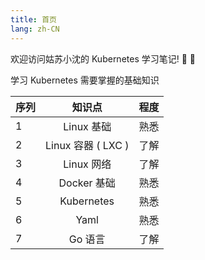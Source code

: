 ```yaml
---
title: 首页
lang: zh-CN
---
```


欢迎访问姑苏小沈的 Kubernetes 学习笔记! :tada: :100:

学习 Kubernetes 需要掌握的基础知识

| 序列        | 知识点           | 程度  |
| ------------- |:-------------:| -----:|
| 1 | Linux 基础 | 熟悉 |
| 2 | Linux 容器 ( LXC ) |  了解 |
| 3 | Linux 网络  |  了解 |
| 4 | Docker 基础 | 熟悉 |  
| 5 | Kubernetes | 熟悉 |  
| 6 | Yaml | 熟悉 |  
| 7 | Go 语言 | 了解 |  

<copyinfo />